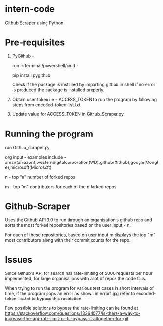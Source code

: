 # intern-code
Github Scraper using Python

# Pre-requisites 

1) PyGithub - 

   run  in terminal/powershell/cmd -

   pip install pygithub

   Check if the package is installed by importing github in shell if no error is produced the package is installed properly.

2) Obtain user token i.e - ACCESS_TOKEN  to run the program by following steps from encoded-token-list.txt

3) Update value for ACCESS_TOKEN in Github_Scraper.py 

# Running the program

run Github_scraper.py

org input - examples include - amzn(amazon),westerndigitalcorporation(WD),github(Github),google(Google),microsoft(Microsoft)

n - top "n" number of forked repos

m - top "m" contributors for each of the n forked repos

# Github-Scraper  

Uses the Github API 3.0 to run through an organisation's github repo and sorts the most forked repositories based on the user input - n.

For each of these repositories, based on user input m displays the top "m" most contributors along with their commit counts for the repo.

# Issues  

Since Github's API for search has rate-limiting of 5000 requests per hour implemented, for large organisations with a lot of repos the code fails. 

When trying to run the program for various test cases in short intervals of time, if the program pops an error as shown in error1.jpg refer to encoded-token-list.txt to bypass this restriction.

Few possible solutions to bypass the rate-limiting can be found at https://stackoverflow.com/questions/13394077/is-there-a-way-to-increase-the-api-rate-limit-or-to-bypass-it-altogether-for-git
